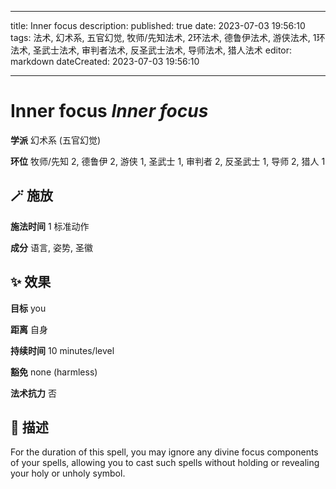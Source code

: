 
---
title: Inner focus
description: 
published: true
date: 2023-07-03 19:56:10
tags: 法术, 幻术系, 五官幻觉, 牧师/先知法术, 2环法术, 德鲁伊法术, 游侠法术, 1环法术, 圣武士法术, 审判者法术, 反圣武士法术, 导师法术, 猎人法术
editor: markdown
dateCreated: 2023-07-03 19:56:10

---

# **Inner focus** *Inner focus*

**学派** 幻术系 (五官幻觉) 

**环位** 牧师/先知 2, 德鲁伊 2, 游侠 1, 圣武士 1, 审判者 2, 反圣武士 1, 导师 2, 猎人 1

## 🪄 施放

**施法时间** 1 标准动作

**成分** 语言, 姿势, 圣徽

## ✨ 效果 

**目标** you 

**距离** 自身  

**持续时间** 10 minutes/level 

**豁免** none (harmless)

**法术抗力** 否

## 📖 描述

For the duration of this spell, you may ignore any divine focus components of your spells, allowing you to cast such spells without holding or revealing your holy or unholy symbol.
    